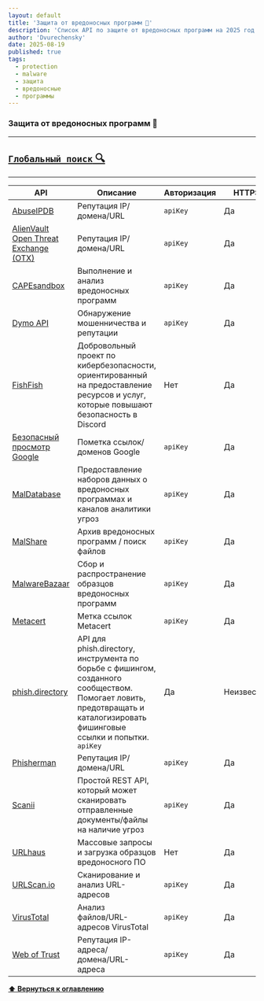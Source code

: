 ```yaml
---
layout: default
title: 'Защита от вредоносных программ 💱'
description: 'Список API по защите от вредоносных программ на 2025 год'
author: 'Dvurechensky'
date: 2025-08-19
published: true
tags:
  - protection
  - malware
  - защита
  - вредоносные
  - программы
---
```


### Защита от вредоносных программ 💱

---

## [`Глобальный поиск` 🔍](../search.md)

---

| API                                                                           | Описание                                                                                                                                                                   | Авторизация | HTTPS      | CORS       |
| ----------------------------------------------------------------------------- | -------------------------------------------------------------------------------------------------------------------------------------------------------------------------- | ----------- | ---------- | ---------- |
| [AbuseIPDB](https://docs.abuseipdb.com/)                                      | Репутация IP/домена/URL                                                                                                                                                    | `apiKey`    | Да         | Неизвестно |
| [AlienVault Open Threat Exchange (OTX)](https://otx.alienvault.com/api)       | Репутация IP/домена/URL                                                                                                                                                    | `apiKey`    | Да         | Неизвестно |
| [CAPEsandbox](https://capev2.readthedocs.io/en/latest/usage/api.html)         | Выполнение и анализ вредоносных программ                                                                                                                                   | `apiKey`    | Да         | Неизвестно |
| [Dymo API](https://dymo.tpeoficial.com/products/dymo-api)                     | Обнаружение мошенничества и репутации                                                                                                                                      | `apiKey`    | Да         | Да         |
| [FishFish](https://fishfish.gg/)                                              | Добровольный проект по кибербезопасности, ориентированный на предоставление ресурсов и услуг, которые повышают безопасность в Discord                                      | Нет         | Да         | Неизвестно |
| [Безопасный просмотр Google](https://developers.google.com/safe-browsing/)    | Пометка ссылок/доменов Google                                                                                                                                              | `apiKey`    | Да         | Неизвестно |
| [MalDatabase](https://maldatabase.com/api-doc.html)                           | Предоставление наборов данных о вредоносных программах и каналов аналитики угроз                                                                                           | `apiKey`    | Да         | Неизвестно |
| [MalShare](https://malshare.com/doc.php)                                      | Архив вредоносных программ / поиск файлов                                                                                                                                  | `apiKey`    | Да         | Нет        |
| [MalwareBazaar](https://bazaar.abuse.ch/api/)                                 | Сбор и распространение образцов вредоносных программ                                                                                                                       | `apiKey`    | Да         | Неизвестно |
| [Metacert](https://metacert.com/)                                             | Метка ссылок Metacert                                                                                                                                                      | `apiKey`    | Да         | Неизвестно |
| [phish.directory](https://phish.directory/)                                   | API для phish.directory, инструмента по борьбе с фишингом, созданного сообществом. Помогает ловить, предотвращать и каталогизировать фишинговые ссылки и попытки. `apiKey` | Да          | Неизвестно |
| [Phisherman](https://phisherman.gg/)                                          | Репутация IP/домена/URL                                                                                                                                                    | `apiKey`    | Да         | Неизвестно |
| [Scanii](https://docs.scanii.com/)                                            | Простой REST API, который может сканировать отправленные документы/файлы на наличие угроз                                                                                  | `apiKey`    | Да         | Да         |
| [URLhaus](https://urlhaus-api.abuse.ch/)                                      | Массовые запросы и загрузка образцов вредоносного ПО                                                                                                                       | Нет         | Да         | Да         |
| [URLScan.io](https://urlscan.io/about-api/)                                   | Сканирование и анализ URL-адресов                                                                                                                                          | `apiKey`    | Да         | Неизвестно |
| [VirusTotal](https://www.virustotal.com/en/documentation/public-api/)         | Анализ файлов/URL-адресов VirusTotal                                                                                                                                       | `apiKey`    | Да         | Неизвестно |
| [Web of Trust](https://support.mywot.com/hc/en-us/sections/360004477734-API-) | Репутация IP-адреса/домена/URL-адреса                                                                                                                                      | `apiKey`    | Да         | Неизвестно |

**[⬆ Вернуться к оглавлению](../index.md)**
